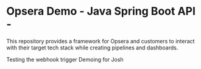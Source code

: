 # Opsera Demo - Java Spring Boot API - 

This repository provides a framework for Opsera and customers to interact with their target tech stack while creating pipelines and dashboards.

Testing the webhook trigger
Demoing for Josh